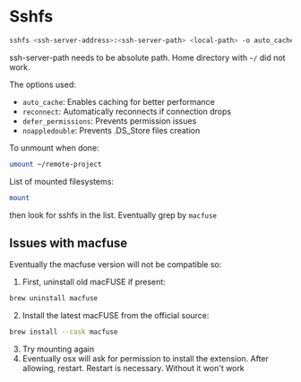# Sshfs

```bash
sshfs <ssh-server-address>:<ssh-server-path> <local-path> -o auto_cache,reconnect,defer_permissions,noappledouble                                                                 
```
ssh-server-path needs to be absolute path. Home directory with `~/` did not work.

The options used:
- `auto_cache`: Enables caching for better performance
- `reconnect`: Automatically reconnects if connection drops
- `defer_permissions`: Prevents permission issues
- `noappledouble`: Prevents .DS_Store files creation

To unmount when done:
```bash
umount ~/remote-project
```

List of mounted filesystems:
```bash
mount
```
then look for sshfs in the list. Eventually grep by `macfuse`

## Issues with macfuse 
Eventually the macfuse version will not be compatible so:

1. First, uninstall old macFUSE if present:
```bash
brew uninstall macfuse
```
2. Install the latest macFUSE from the official source:
```bash
brew install --cask macfuse
```
3. Try mounting again
4. Eventually osx will ask for permission to install the extension. After allowing, restart.
Restart is necessary. Without it won't work

